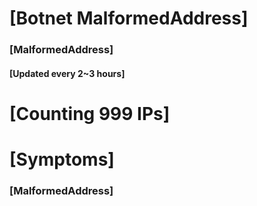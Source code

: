 # [Botnet MalformedAddress]
### [MalformedAddress]
#### [Updated every 2~3 hours]

# [Counting 999 IPs]

# [Symptoms] 
###   [MalformedAddress]
